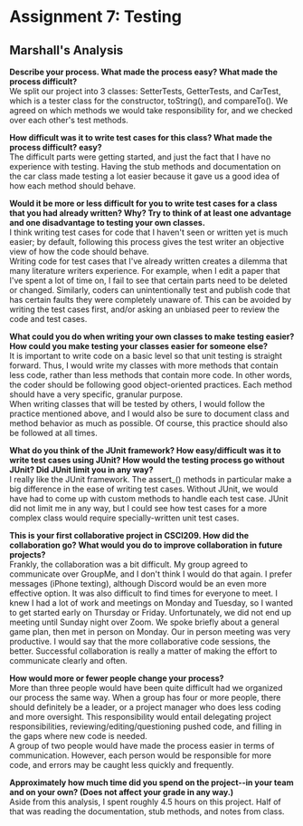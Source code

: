 # Assignment 7: Testing
## **Marshall's Analysis**

**Describe your process. What made the process easy? What made the process difficult?**  
We split our project into 3 classes: SetterTests, GetterTests, and CarTest, which is a tester class for the constructor, toString(), and compareTo(). We agreed on which methods we would take responsibility for, and we checked over each other's test methods.

**How difficult was it to write test cases for this class? What made the process difficult? easy?**  
The difficult parts were getting started, and just the fact that I have no experience with testing.  Having the stub methods and documentation on the car class made testing a lot easier because it gave us a good idea of how each method should behave.

**Would it be more or less difficult for you to write test cases for a class that you had already written? Why? Try to think of at least one advantage and one disadvantage to testing your own classes.**  
I think writing test cases for code that I haven't seen or written yet is much easier; by default, following this process gives the test writer an objective view of how the code should behave.  
Writing code for test cases that I've already written creates a dilemma that many literature writers experience. For example, when I edit a paper that I've spent a lot of time on, I fail to see that certain parts need to be deleted or changed. Similarly, coders can unintentionally test and publish code that has certain faults they were completely unaware of. This can be avoided by writing the test cases first, and/or asking an unbiased peer to review the code and test cases.

**What could you do when writing your own classes to make testing easier? How could you make testing your classes easier for someone else?**  
It is important to write code on a basic level so that unit testing is straight forward. Thus, I would write my classes with more methods that contain less code, rather than less methods that contain more code. In other words, the coder should be following good object-oriented practices. Each method should have a very specific, granular purpose.  
When writing classes that will be tested by others, I would follow the practice mentioned above, and I would also be sure to document class and method behavior as much as possible. Of course, this practice should also be followed at all times.

**What do you think of the JUnit framework? How easy/difficult was it to write test cases using JUnit? How would the testing process go without JUnit? Did JUnit limit you in any way?**  
I really like the JUnit framework. The assert_() methods in particular make a big difference in the ease of writing test cases.  Without JUnit, we would have had to come up with custom methods to handle each test case. JUnit did not limit me in any way, but I could see how test cases for a more complex class would require specially-written unit test cases.

**This is your first collaborative project in CSCI209. How did the collaboration go? What would you do to improve collaboration in future projects?**  
Frankly, the collaboration was a bit difficult. My group agreed to communicate over GroupMe, and I don't think I would do that again. I prefer messages (iPhone texting), although Discord would be an even more effective option. It was also difficult to find times for everyone to meet. I knew I had a lot of work and meetings on Monday and Tuesday, so I wanted to get started early on Thursday or Friday. Unfortunately, we did not end up meeting until Sunday night over Zoom. We spoke briefly about a general game plan, then met in person on Monday. Our in person meeting was very productive. I would say that the more collaborative code sessions, the better. Successful collaboration is really a matter of making the effort to communicate clearly and often.

**How would more or fewer people change your process?**  
More than three people would have been quite difficult had we organized our process the same way. When a group has four or more people, there should definitely be a leader, or a project manager who does less coding and more oversight. This responsibility would entail delegating project responsibilities, reviewing/editing/questioning pushed code, and filling in the gaps where new code is needed.  
A group of two people would have made the process easier in terms of communication. However, each person would be responsible for more code, and errors may be caught less quickly and frequently.

**Approximately how much time did you spend on the project--in your team and on your own? (Does not affect your grade in any way.)**  
Aside from this analysis, I spent roughly 4.5 hours on this project. Half of that was reading the documentation, stub methods, and notes from class.